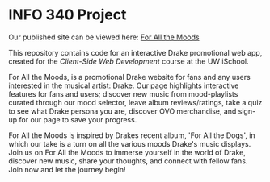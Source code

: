 # INFO 340 Project

Our published site can be viewed here: [For All the Moods](https://forallthemoods-7a39a.web.app/)

This repository contains code for an interactive Drake promotional web app, created for the _Client-Side Web Development_ course at the UW iSchool. 

For All the Moods, is a promotional Drake website for fans and any users interested in the musical artist: Drake. Our page highlights interactive features for fans and users; discover new music from mood-playlists curated through our mood selector, leave album reviews/ratings, take a quiz to see what Drake persona you are, discover OVO merchandise, and sign-up for our page to save your progress. 

For All the Moods is inspired by Drakes recent album, 'For All the Dogs', in which our take is a turn on all the various moods Drake's music displays. Join us on For All the Moods to immerse yourself in the world of Drake, discover new music, share your thoughts, and connect with fellow fans. Join now and let the journey begin!
